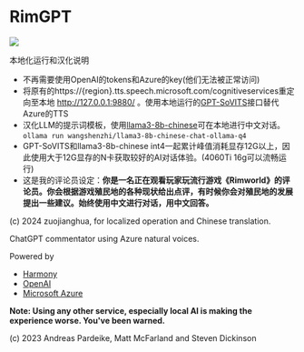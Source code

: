 # RimGPT

<img src="https://github.com/pardeike/RimGPT/raw/master/About/Preview.png"/>

本地化运行和汉化说明
- 不再需要使用OpenAI的tokens和Azure的key(他们无法被正常访问)
- 将原有的https://{region}.tts.speech.microsoft.com/cognitiveservices重定向至本地  http://127.0.0.1:9880/ 。使用本地运行的[GPT-SoVITS](https://github.com/RVC-Boss/GPT-SoVITS)接口替代Azure的TTS
- 汉化LLM的提示词模板，使用[llama3-8b-chinese](https://ollama.com/wangshenzhi/llama3-8b-chinese-chat-ollama-q4/)可在本地进行中文对话。`ollama run wangshenzhi/llama3-8b-chinese-chat-ollama-q4`
- GPT-SoVITS和llama3-8b-chinese int4一起累计峰值消耗显存12G以上，因此使用大于12G显存的N卡获取较好的AI对话体验。(4060Ti 16g可以流畅运行)
- 这是我的评论员设定：**你是一名正在观看玩家玩流行游戏《Rimworld》的评论员。你会根据游戏殖民地的各种现状给出点评，有时候你会对殖民地的发展提出一些建议。始终使用中文进行对话，用中文回答。**

(c) 2024 zuojianghua, for localized operation and Chinese translation.

ChatGPT commentator using Azure natural voices.

Powered by
- [Harmony](https://github.com/pardeike/Harmony)
- [OpenAI](https://openai.com)
- [Microsoft Azure](https://azure.microsoft.com)

**Note: Using any other service, especially local AI is making the experience worse. You've been warned.**

(c) 2023 Andreas Pardeike, Matt McFarland and Steven Dickinson
